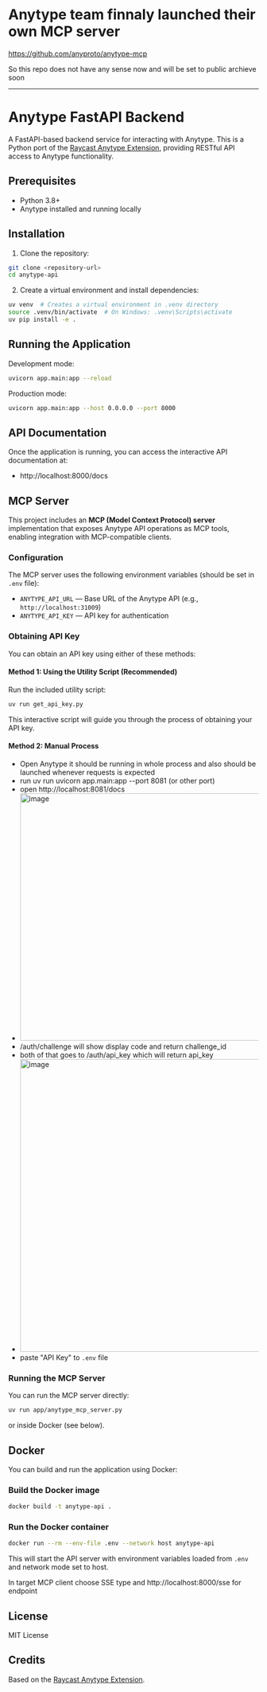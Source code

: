 # Anytype team finnaly launched their own MCP server
https://github.com/anyproto/anytype-mcp

So this repo does not have any sense now and will be set to public archieve soon


---

# Anytype FastAPI Backend

A FastAPI-based backend service for interacting with Anytype. This is a Python port of the [Raycast Anytype Extension](https://github.com/raycast/extensions/tree/main/extensions/anytype), providing RESTful API access to Anytype functionality.

## Prerequisites

- Python 3.8+
- Anytype installed and running locally

## Installation

1. Clone the repository:
```bash
git clone <repository-url>
cd anytype-api
```

2. Create a virtual environment and install dependencies:
```bash
uv venv  # Creates a virtual environment in .venv directory
source .venv/bin/activate  # On Windows: .venv\Scripts\activate
uv pip install -e .
```

## Running the Application

Development mode:
```bash
uvicorn app.main:app --reload
```

Production mode:
```bash
uvicorn app.main:app --host 0.0.0.0 --port 8000
```

## API Documentation

Once the application is running, you can access the interactive API documentation at:
- http://localhost:8000/docs


## MCP Server

This project includes an **MCP (Model Context Protocol) server** implementation that exposes Anytype API operations as MCP tools, enabling integration with MCP-compatible clients.


### Configuration

The MCP server uses the following environment variables (should be set in `.env` file):

- `ANYTYPE_API_URL` — Base URL of the Anytype API (e.g., `http://localhost:31009`)
- `ANYTYPE_API_KEY` — API key for authentication

### Obtaining API Key

You can obtain an API key using either of these methods:

#### Method 1: Using the Utility Script (Recommended)

Run the included utility script:
```bash
uv run get_api_key.py
```

This interactive script will guide you through the process of obtaining your API key.

#### Method 2: Manual Process

- Open Anytype it should be running in whole process and also should be launched whenever requests is expected
- run uv run uvicorn app.main:app --port 8081 (or other port)
- open http://localhost:8081/docs
- <img width="497" alt="image" src="https://github.com/user-attachments/assets/9e002297-d425-4a57-a916-dd1e1ac430db" />
- /auth/challenge will show display code and return challenge_id
- both of that goes to /auth/api_key which will return api_key
- <img width="588" alt="image" src="https://github.com/user-attachments/assets/a202caef-25e7-4bf7-994f-6854f3c11a0a" />
- paste "API Key" to `.env` file


### Running the MCP Server

You can run the MCP server directly:

```bash
uv run app/anytype_mcp_server.py
```

or inside Docker (see below).

## Docker

You can build and run the application using Docker:

### Build the Docker image

```bash
docker build -t anytype-api .
```

### Run the Docker container

```bash
docker run --rm --env-file .env --network host anytype-api
```

This will start the API server with environment variables loaded from `.env` and network mode set to host.

In target MCP client choose SSE type and http://localhost:8000/sse for endpoint

## License

MIT License

## Credits

Based on the [Raycast Anytype Extension](https://github.com/raycast/extensions/tree/main/extensions/anytype).
